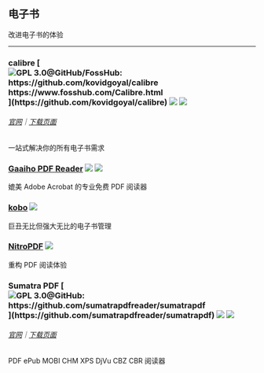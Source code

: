 ## 电子书

改进电子书的体验

---

### calibre [![](../assets/open-source-icon.png "GPL 3.0@GitHub/FossHub: https://github.com/kovidgoyal/calibre https://www.fosshub.com/Calibre.html")](https://github.com/kovidgoyal/calibre) ![](../assets/earth-globe.png) ![](../assets/usb.png)

###### [官网](http://calibre-ebook.com/)｜[下载页面](http://calibre-ebook.com/download)

一站式解决你的所有电子书需求

### [Gaaiho PDF Reader](http://pdf.gaaiho.com/index.php) ![](../assets/earth-globe.png) ![](../assets/multi_platform.png)

媲美 Adobe Acrobat 的专业免费 PDF 阅读器

### [kobo](https://www.kobo.com/desktop) ![](../assets/earth-globe.png)

巨丑无比但强大无比的电子书管理

### [NitroPDF](https://www.gonitro.com/pdf-reader) ![](../assets/earth-globe.png)

重构 PDF 阅读体验

### Sumatra PDF [![](../assets/open-source-icon.png "GPL 3.0@GitHub: https://github.com/sumatrapdfreader/sumatrapdf")](https://github.com/sumatrapdfreader/sumatrapdf) ![](../assets/earth-globe.png) ![](../assets/usb.png)

###### [官网](http://www.sumatrapdfreader.org/free-pdf-reader.html)｜[下载页面](http://www.sumatrapdfreader.org/download-free-pdf-viewer.html)

PDF ePub MOBI CHM XPS DjVu CBZ CBR 阅读器

